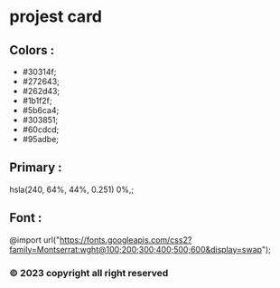 # projest card

## Colors :
  - #30314f;
  - #272643;
  - #262d43;
  - #1b1f2f; 
  - #5b6ca4;
  - #303851;
  - #60cdcd;
  - #95adbe;
   
## Primary :   
   hsla(240, 64%, 44%, 0.251) 0%,;
   
## Font :
@import url("https://fonts.googleapis.com/css2?family=Montserrat:wght@100;200;300;400;500;600&display=swap");


### © 2023 copyright all right reserved

